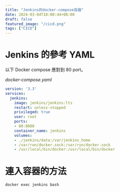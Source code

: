 ```yaml
---
title: "Jenkins的docker-compose容器"
date: 2024-03-04T18:00:44+08:00
draft: false
featured_image: "/cicd.png"
tags: ["CICD"]
---
```


# Jenkins 的參考 YAML

以下 Docker compose 應對到 80 port。

*docker-compose.yaml*

```yaml
version: '3.3'
services:
  jenkins:
    image: jenkins/jenkins:lts
    restart: unless-stopped
    privileged: true
    user: root
    ports:
    - 80:8080
    container_name: jenkins
    volumes:
    - ./jenkins/data:/var/jenkins_home
    - /var/run/docker.sock:/var/run/docker.sock
    - /usr/local/bin/docker:/usr/local/bin/docker
```

# 連入容器的方法

```bash
docker exec jenkins bash
```